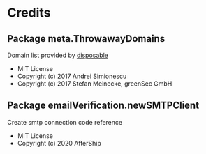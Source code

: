 # Credits

## Package meta.ThrowawayDomains

Domain list provided by [disposable](https://github.com/disposable/disposable-email-domains)

- MIT License
- Copyright (c) 2017 Andrei Simionescu
- Copyright (c) 2017 Stefan Meinecke, greenSec GmbH

## Package emailVerification.newSMTPClient

Create smtp connection code reference

- MIT License
- Copyright (c) 2020 AfterShip
